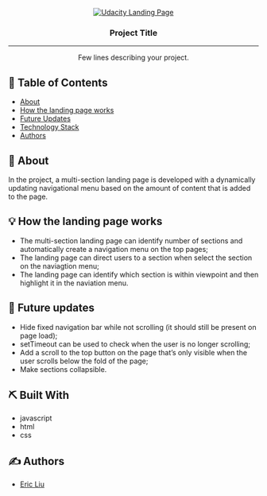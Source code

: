 <p align="center">
  <a href="" rel="noopener">
 <img src="https://video.udacity-data.com/topher/2021/August/611ac8c6_scroll-to-section/scroll-to-section.gif" alt="Udacity Landing Page"></a>
</p>
<h3 align="center">Project Title</h3>

---

<p align="center"> Few lines describing your project.
    <br> 
</p>

## 📝 Table of Contents

- [About](#about)
- [How the landing page works](#how)
- [Future Updates](#future_updates)
- [Technology Stack](#tech_stack)
- [Authors](#authors)

## 🧐 About <a name = "about"></a>

In the project, a multi-section landing page is developed with a dynamically updating navigational menu based on the amount of content that is added to the page.

## 💡 How the landing page works <a name = "how"></a>
 
 - The multi-section landing page can identify number of sections and automatically create a navigation menu on the top pages;
 - The landing page can direct users to a section when select the section on the naviagtion menu;
 - The landing page can identify which section is within viewpoint and then highlight it in the naviation menu. 

## 🚀 Future updates <a name = "future_updates"></a>

- Hide fixed navigation bar while not scrolling (it should still be present on page load);
- setTimeout can be used to check when the user is no longer scrolling;
- Add a scroll to the top button on the page that’s only visible when the user scrolls below the fold of the page;
- Make sections collapsible.

## ⛏️ Built With <a name = "tech_stack"></a>

- javascript
- html
- css

## ✍️ Authors <a name = "authors"></a>

- [Eric Liu](https://https://github.com/ericlau1987)